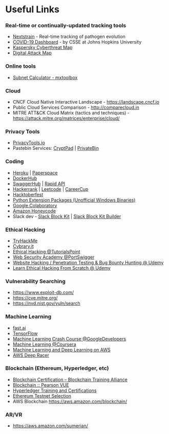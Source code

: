 # Useful Links

### Real-time or continually-updated tracking tools
- [Nextstrain](https://nextstrain.org/ncov/gisaid/global/6m) - Real-time tracking of pathogen evolution
- [COVID-19 Dashboard](https://gisanddata.maps.arcgis.com/apps/dashboards/bda7594740fd40299423467b48e9ecf6) - by CSSE at Johns Hopkins University
- [Kaspersky Cyberthreat Map](https://cybermap.kaspersky.com/)
- [Digital Attack Map](https://www.digitalattackmap.com/)

### Online tools
- [Subnet Calculator - mxtoolbox](https://mxtoolbox.com/subnetcalculator.aspx)

### Cloud
- CNCF Cloud Native Interactive Landscape - https://landscape.cncf.io
- Public Cloud Services Comparison - http://comparecloud.in
- MITRE ATT&CK Cloud Matrix (tactics and techniques) - https://attack.mitre.org/matrices/enterprise/cloud/

### Privacy Tools
- [PrivacyTools.io](https://www.privacytools.io/)
- Pastebin Services:
    [CryptPad](https://cryptpad.org/instances/)
  | [PrivateBin](https://privatebin.info/)

### Coding
- [Heroku](https://id.heroku.com/login) | [Paperspace](https://www.paperspace.com/)
- [DockerHub](https://hub.docker.com)
- [SwaggerHub](https://app.swaggerhub.com/search) | [Rapid API](https://rapidapi.com/)
- [Hackerrank](https://www.hackerrank.com/)
  | [Leetcode](https://leetcode.com/)
  | [CareerCup](https://www.careercup.com/)
- [Hacktoberfest](https://hacktoberfest.digitalocean.com/)
- [Python Extension Packages (Unofficial Windows Binaries)](https://www.lfd.uci.edu/~gohlke/pythonlibs/)
- [Google Colaboratory](https://colab.research.google.com/notebooks/welcome.ipynb)
- [Amazon Honeycode](https://builder.honeycode.aws/)
- Slack dev - [Slack Block Kit](https://api.slack.com/block-kit) | [Slack Block Kit Builder](https://app.slack.com/block-kit-builder)

### Ethical Hacking
- [TryHackMe](https://tryhackme.com/)
- [Cybrary.it](https://www.cybrary.it/)
- [Ethical Hacking @TutorialsPoint](https://www.tutorialspoint.com/ethical_hacking/index.htm)
- [Web Security Academy @PortSwigger](https://portswigger.net/web-security)
- [Website Hacking / Penetration Testing & Bug Bounty Hunting @ Udemy](https://www.udemy.com/course/learn-website-hacking-penetration-testing-from-scratch/)
- [Learn Ethical Hacking From Scratch @ Udemy](https://www.udemy.com/course/learn-ethical-hacking-from-scratch/)

### Vulnerability Searching
- https://www.exploit-db.com/
- https://cve.mitre.org/
- https://nvd.nist.gov/vuln/search

### Machine Learning
- [fast.ai](https://www.fast.ai/)
- [TensorFlow](https://www.tensorflow.org/get_started/)
- [Machine Learning Crash Course @GoogleDevelopers](https://developers.google.com/machine-learning/crash-course/)
- [Machine Learning @Coursera](https://www.coursera.org/learn/machine-learning)
- [Machine Learning and Deep Learning on AWS](https://aws.amazon.com/blogs/machine-learning/two-new-courses-are-now-available-for-machine-learning-and-deep-learning-on-aws/)
- [AWS Deep Racer](https://aws.amazon.com/deepracer/)

### Blockchain (Ethereum, Hyperledger, etc)
- [Blockchain Certification – Blockchain Training Alliance](https://blockchaintrainingalliance.com/pages/blockchain-certification)
- [Blockchain :: Pearson VUE](https://home.pearsonvue.com/blockchain)
- [Hyperledger Training and Certifications](https://www.hyperledger.org/resources/training)
- [Ethereum Testnet Selection](https://testnet.etherscan.io/)
- AWS Blockchain https://aws.amazon.com/blockchain/

### AR/VR
- https://aws.amazon.com/sumerian/

